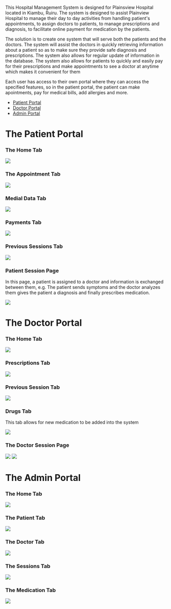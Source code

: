 <p>This Hospital Management System is designed for Plainsview Hospital located in Kiambu, Ruiru. The system is designed to assist Plainview Hospital to manage their day to day activities from handling patient's appointments, to assign doctors to patients, to manage prescriptions and diagnosis, to facilitate online payment for medication by the patients.</p>
<p>The solution is to create one system that will serve both the patients and the doctors. The system will assist the doctors in quickly retrieving information about a patient so as to make sure they provide safe diagnosis and prescriptions. The system also allows for regular update of information in the database.
The system also allows for patients to quickly and easily pay for their prescriptions and make appointments to see a doctor at anytime which makes it convenient for them</p>
<p>Each user has access to their own portal where they can access the specified features, so in the patient portal, the patient can make apointments, pay for medical bills, add allergies and more.</p>
<ul>
  <li><a href="#patient">Patient Portal</a></li>
<li><a href="#doctor">Doctor Portal</a></li>
<li><a href="#admin">Admin Portal</a></li>
</ul>
<h1 id="patient">The Patient Portal</h1>
<h3>The Home Tab</h3>
<img src="https://user-images.githubusercontent.com/63863253/189061055-b65d12ce-4a4f-4998-9f8e-144df092ed50.png">
<h3>The Appointment Tab</h3>
<img src="https://user-images.githubusercontent.com/63863253/189061250-7e72949a-548f-4112-9519-7e7c6a2ae974.png">
<h3>Medial Data Tab</h3>
<img src="https://user-images.githubusercontent.com/63863253/189123317-6a4fa079-ecd4-44fb-b983-833500e0103a.png">
<h3>Payments Tab</h3>
<img src="https://user-images.githubusercontent.com/63863253/189123488-a7458839-37ea-4e36-a1b1-98b0f6e9c88a.png">
<h3>Previous Sessions Tab</h3>
<img src="https://user-images.githubusercontent.com/63863253/189123646-d8c67629-3b3a-4bdc-902e-15d0480b708b.png">
<h3>Patient Session Page</h3>
<p>In this page, a patient is assigned to a doctor and information is exchanged between them, e.g. The patient sends symptoms and the doctor analyzes them gives the patient a diagnosis and finally prescribes medication.</p>
<img src="https://user-images.githubusercontent.com/63863253/189124196-7c10aa2f-92c7-4ccd-a553-1c9f704b0e97.png">
<h1 id="doctor">The Doctor Portal</h1>
<h3>The Home Tab</h3>
<img src="https://user-images.githubusercontent.com/63863253/189125104-eed53a6d-26d6-49f7-a14b-f88a3537a5ff.png">
<h3>Prescriptions Tab</h3>
<img src="https://user-images.githubusercontent.com/63863253/189125291-f68adb18-0bc5-4292-be35-8fc5a773ecba.png">
<h3>Previous Session Tab</h3>
<img src="https://user-images.githubusercontent.com/63863253/189125489-06183971-4fca-4b84-9224-21e2ffb7035d.png">
<h3>Drugs Tab</h3>
<p>This tab allows for new medication to be added into the system</p>
<img src="https://user-images.githubusercontent.com/63863253/189125737-be695deb-3f17-454d-a0ba-6e3ef08e170f.png">
<h3>The Doctor Session Page</h3>
<img src="https://user-images.githubusercontent.com/63863253/189126070-e81f8c88-b0dd-441b-b4c2-8f990cadd821.png">
<img src="https://user-images.githubusercontent.com/63863253/189126443-d905b383-7276-423f-b213-b76ba5678dc0.png">
<h1 id="admin">The Admin Portal</h1>
<h3>The Home Tab</h3>
<img src="https://user-images.githubusercontent.com/63863253/189127256-3a1ba0f5-00d5-41a1-b66f-20db5d77069f.png">
<h3>The Patient Tab</h3>
<img src="https://user-images.githubusercontent.com/63863253/189127432-61e72ce7-4dd7-46e6-b728-4b108756b830.png">
<h3>The Doctor Tab</h3>
<img src="https://user-images.githubusercontent.com/63863253/189127590-184d76d0-a51f-42ea-8f8e-5ee86ab61d5c.png">
<h3>The Sessions Tab</h3>
<img src="https://user-images.githubusercontent.com/63863253/189127774-b9893592-67c0-4ea1-b18d-6bab6eb8d233.png">
<h3>The Medication Tab</h3>
<img src="https://user-images.githubusercontent.com/63863253/189127922-3ffcc662-30fd-4eac-916a-1a1053005efe.png">
